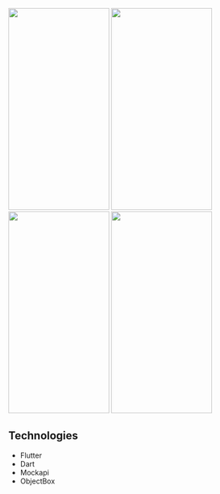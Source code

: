 
<img src="https://user-images.githubusercontent.com/37552687/170582133-9a29c987-bd53-4246-bf28-838e838c8be1.png" width="200" height="400" /> <img src="https://user-images.githubusercontent.com/37552687/170582138-a3d36e3d-6f98-4947-a2d3-c90d5b8365a4.png" width="200" height="400" /> <img src="https://user-images.githubusercontent.com/37552687/170582139-276114a0-bf6b-4f4b-b025-a70d714e7a3a.png" width="200" height="400" /> <img src="https://user-images.githubusercontent.com/37552687/170582128-ca7fca35-be6f-499f-b564-a9a0cafdf2c0.png" width="200" height="400" />

## Technologies
- Flutter
- Dart
- Mockapi
- ObjectBox
